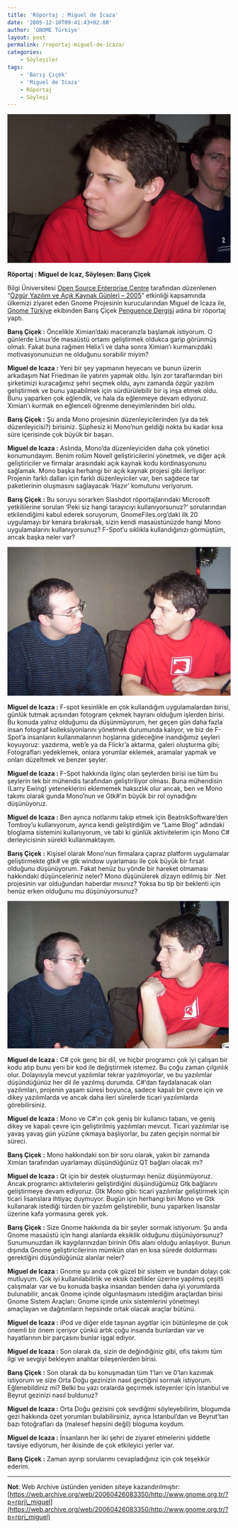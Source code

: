 ```yaml
---
title: 'Röportaj : Miguel de Icaza'
date: '2005-12-10T09:41:43+02:00'
author: 'GNOME Türkiye'
layout: post
permalink: /roportaj-miguel-de-icaza/
categories:
    - Söyleşiler
tags:
    - 'Barış Çiçek'
    - 'Miguel de Icaza'
    - Röportaj
    - Söyleşi
---
```


![Miguel de Icaz](/media/2005/12/kapak.jpeg "Miguel de Icaz")

**Röportaj : Miguel de Icaz, Söyleşen: Barış Çiçek**

Bilgi Üniversitesi [Open Source Enterprise Centre](https://web.archive.org/web/20060426083350/http://open.bilgi.edu.tr/) tarafından düzenlenen “[Özgür Yazılım ve Açık Kaynak Günleri – 2005](https://web.archive.org/web/20060426083350/http://open.bilgi.edu.tr/freedays/)” etkinliği kapsamında ülkemizi ziyaret eden Gnome Projesinin kurucularından Miguel de Icaza ile, [Gnome Türkiye](https://web.archive.org/web/20060426083350/http://www.gnome.org.tr/) ekibinden Barış Çiçek [Penguence Dergisi](https://web.archive.org/web/20060426083350/http://penguence.linux.org.tr/) adına bir röportaj yaptı.

**Barış Çiçek :** Öncelikle Ximian’daki maceranızla başlamak istiyorum. O günlerde Linux’de masaüstü ortamı geliştirmek oldukca garip görünmüş olmalı. Fakat buna rağmen Helix’i ve daha sonra Ximian’ı kurmanızdaki motivasyonunuzun ne olduğunu sorabilir miyim?

**Miguel de Icaza :** Yeni bir şey yapmanın heyecanı ve bunun üzerin arkadaşım Nat Friedman ile yatırım yapmak oldu. İşin zor taraflarından biri şirketimizi kuracağımız şehri seçmek oldu, aynı zamanda özgür yazılım geliştirmek ve bunu yapabilmek için sürdürülebilir bir iş inşa etmek oldu. Bunu yaparken çok eğlendik, ve hala da eğlenmeye devam ediyoruz. Ximian’ı kurmak en eğlenceli öğrenme deneyimlerinden biri oldu.

**Barış Çiçek :** Şu anda Mono projesinin düzenleyicilerinden (ya da tek düzenleyicisi?) birisiniz. Şüphesiz ki Mono’nun geldiği nokta bu kadar kısa süre içerisinde çok büyük bir başarı.

**Miguel de Icaza :** Aslında, Mono’da düzenleyiciden daha çok yönetici konumundayım. Benim rolüm Novell geliştiricilerini yönetmek, ve diğer açık geliştiriciler ve firmalar arasındaki açık kaynak kodu kordinasyonunu sağlamak. Mono başka herhangi bir açık kaynak projesi gibi ilerliyor: Projenin farklı dalları için farklı düzenleyiciler var, ben sağdece tar paketlerinin oluşmasını sağlayacak ‘Hazır’ komutunu veriyorum.

**Barış Çiçek :** Bu soruyu sorarken Slashdot röportajlarındaki Microsoft yetkililerine sorulan ‘Peki siz hangi tarayıcıyı kullanıyorsunuz?’ sorularından etkilendiğimi kabul ederek soruyorum, GnomeFiles.org’daki ilk 20 uygulamayı bir kenara bırakırsak, sizin kendi masaüstünüzde hangi Mono uygulamalarını kullanıyorsunuz? F-Spot’u sıklıkla kullandığınızı görmüştüm, ancak başka neler var?

![Barış Çiçek ve Miguel de Icaza](/media/2023/04/Psayi2-100_2883.jpg)

**Miguel de Icaza :** F-spot kesinlikle en çok kullandığım uygulamalardan birisi, günlük tutmak açısından fotogram çekmek hayranı olduğum işlerden birisi. Bu konuda yalnız olduğumu da düşünmüyorum, her geçen gün daha fazla insan fotograf kolleksiyonlarını yönetmek durumunda kalıyor, ve biz de F-Spot’a insanların kullanmalarının hoşlarına gideceğine inandığımız şeyleri koyuyoruz: yazdırma, web’e ya da Flickr’a aktarma, galeri oluşturma gibi; Fotografları yedeklemek, onlara yorumlar eklemek, aramalar yapmak ve onları düzeltmek ve benzer şeyler.

**Miguel de Icaza :** F-Spot hakkında ilginç olan şeylerden birisi ise tüm bu şeylerin tek bir mühendis tarafından geliştiriliyor olması. Buna mühendisin (Larry Ewing) yeteneklerini eklememek haksızlık olur ancak, ben ve Mono takımı olarak gunda Mono’nun ve Gtk#’ın büyük bir rol oynadığını düşünüyoruz.

**Miguel de Icaza :** Ben ayrıca notlarımı takip etmek için BeatnikSoftware’den Tomboy’u kullanıyorum, ayrıca kendi geliştirdiğim ve “Lame Blog” adındaki bloglama sistemini kullanıyorum, ve tabi ki günlük aktivitelerim için Mono C# derleyicisinin sürekli kullanmaktayım.

**Barış Çiçek :** Kişisel olarak Mono’nun firmalara çapraz platform uygulamalar geliştirmekte gtk# ve gtk window uyarlaması ile çok büyük bir fırsat olduğunu düşünüyorum. Fakat henüz bu yönde bir hareket olmaması hakkındaki düşünceleriniz neler? Mono düşünülerek dizayn edilmiş bir .Net projesinin var olduğundan haberdar mısınız? Yoksa bu tip bir beklenti için henüz erken olduğunu mu düşünüyorsunuz?

![Barış Çiçek ve Miguel de Icaza](/media/2023/04/Psayi2-100_2886.jpg)

**Miguel de Icaza :** C# çok genç bir dil, ve hiçbir programcı çok iyi çalışan bir kodu atıp bunu yeni bir kod ile değiştirmek istemez. Bu çoğu zaman çılgınlık olur. Dolayısıyla mevcut yazılımlar tekrar yazılmıyorlar, ve bu yazılımlar düşündüğünüz her dil ile yazılmış durumda. C#’dan faydalanacak olan yazılımları, projenin yaşam süresi boyunca, sadece kapalı bir çevre için ve dikey yazılımlarda ve ancak daha ileri sürelerde ticari yazılımlarda görebilirsiniz.

**Miguel de Icaza :** Mono ve C#’ın çok geniş bir kullanıcı tabanı, ve geniş dikey ve kapalı çevre için geliştirilmiş yazılımları mevcut. Ticari yazılımlar ise yavaş yavaş gün yüzüne çıkmaya başlıyorlar, bu zaten geçişin normal bir süreci.

**Barış Çiçek :** Mono hakkındaki son bir soru olarak, yakın bir zamanda Ximian tarafından uyarlamayı düşündüğünüz QT bağları olacak mı?

**Miguel de Icaza :** Qt için bir destek oluşturmayı henüz düşünmüyoruz. Ancak programcı aktivitelerini geliştirdiğini düşündüğümüz Gtk bağlarını geliştirmeye devam ediyoruz. Gtk Mono gibi: ticari yazılımlar geliştirmek için ticari lisanslara ihtiyaç duymuyor. Bugün için herhangi biri Mono ve Gtk kullanarak istediği türden bir yazılım geliştirebilir, bunu yaparken lisanslar üzerine kafa yormasına gerek yok.

**Barış Çiçek :** Size Gnome hakkında da bir şeyler sormak istiyorum. Şu anda Gnome masaüstü için hangi alanlarda eksiklik olduğunu düşünüyorsunuz? Sunumunuzdan ilk kaygılarınızdan birinin Ofis alanı olduğu anlaşılıyor. Bunun dışında Gnome geliştiricilerinin mümkün olan en kısa sürede doldurması gerektiğini düşündüğünüz alanlar neler?

**Miguel de Icaza :** Gnome şu anda çok güzel bir sistem ve bundan dolayı çok mutluyum. Çok iyi kullanılabilirlik ve eksik özellikler üzerine yapılmış çeşitli çalışmalar var ve bu konuda başka insandan benden daha iyi yorumlarda bulunabilir, ancak Gnome içinde olgunlaşmasını istediğim araçlardan birisi Gnome Sistem Araçları: Gnome içinde unix sistemlerini yönetmeyi amaçlayan ve dağıtımların hepsinde ortak olacak araçlar bütünü.

**Miguel de Icaza :** iPod ve diğer elde taşınan aygıtlar için bütünleşme de çok önemli bir önem içeriyor çünkü artık çoğu insanda bunlardan var ve hayatlarının bir parçasını bunlar işgal ediyor.

**Miguel de Icaza :** Son olarak da, sizin de değindiğiniz gibi, ofis takımı tüm ilgi ve sevgiyi bekleyen anahtar bileşenlerden birisi.

**Barış Çiçek :** Son olarak da bu konuşmadan tüm 1’ları ve 0’ları kazımak istiyorum ve size Orta Doğu gezinizin nasıl geçtiğini sormak istiyorum. Eğlenebildiniz mi? Belki bu yazı oralarda geçirmek isteyenler için İstanbul ve Beyrut gezinizi nasıl buldunuz?

**Miguel de Icaza :** Orta Doğu gezisini çok sevdiğimi söyleyebilirim, blogumda gezi hakkında özet yorumları bulabilirsiniz, ayrıca İstanbul’dan ve Beyrut’tan bazı fotoğrafları da (malesef hepsini değil) bloguma koydum.

**Miguel de Icaza :** İnsanların her iki şehri de ziyaret etmelerini şiddetle tavsiye ediyorum, her ikisinde de çok etkileyici yerler var.

**Barış Çiçek :** Zaman ayırıp sorularımı cevapladığınız için çok teşekkür ederim.

- - - - - -

**Not**: Web Archive üstünden yeniden siteye kazandırılmıştır: [https://web.archive.org/web/20060426083350/http://www.gnome.org.tr/?p=rprj\_miguel](https://web.archive.org/web/20060426083350/http://www.gnome.org.tr/?p=rprj_miguel)
